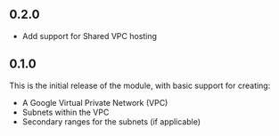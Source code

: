 ## 0.2.0

- Add support for Shared VPC hosting

## 0.1.0

This is the initial release of the module, with basic support for creating:

- A Google Virtual Private Network (VPC)
- Subnets within the VPC
- Secondary ranges for the subnets (if applicable)
